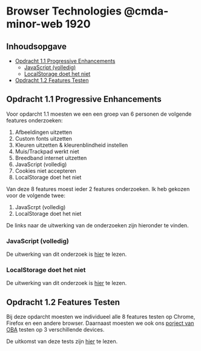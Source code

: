 # Browser Technologies @cmda-minor-web 1920

## Inhoudsopgave

* [Opdracht 1.1 Progressive Enhancements](#Opdracht-1-.-1-Progressive-Enhancements)
  * [JavaScript (volledig)](#JavaScript-(-volledig-))
  * [LocalStorage doet het niet](#LocalStorage-doet-het-niet)
* [Opdracht 1.2 Features Testen](#Opdracht-1-.-2-Features-Testen)

## Opdracht 1.1 Progressive Enhancements

Voor opdarcht 1.1 moesten we een een groep van 6 personen de volgende features onderzoeken:

1. Afbeeldingen uitzetten
2. Custom fonts uitzetten
3. Kleuren uitzetten & kleurenblindheid instellen
4. Muis/Trackpad werkt niet
5. Breedband internet uitzetten
6. JavaScript (volledig)
7. Cookies niet accepteren
8. LocalStorage doet het niet

Van deze 8 features moest ieder 2 features onderzoeken. Ik heb gekozen voor de volgende twee:

1. JavaScrpt (volledig)
2. LocalStorage doet het niet

De links naar de uitwerking van de onderzoeken zijn hieronder te vinden.

### JavaScript (volledig)

De uitwerking van dit onderzoek is [hier](https://github.com/MarjoleinAardewijn/browser-technologies-1920/blob/master/opdrachten/opdracht-1/deel-1/onderzoek-javascript-uitschakelen.md "Onderzoek: JavaScript (volledig)") te lezen.

### LocalStorage doet het niet

De uitwerking van dit onderzoek is [hier](https://github.com/MarjoleinAardewijn/browser-technologies-1920/blob/master/opdrachten/opdracht-1/deel-1/onderzoek-localstorage-doet-het-niet.md "Onderzoek: LocalStorage doet het niet") te lezen.

## Opdracht 1.2 Features Testen

Bij deze opdarcht moesten we individueel alle 8 features testen op Chrome, Firefox en een andere browser. Daarnaast moesten we ook ons [porject van OBA](https://marjoleinaardewijn.github.io/project-1-1920/ "Project OBA") testen op 3 verschillende devices.

De uitkomst van deze tests zijn [hier](https://github.com/MarjoleinAardewijn/browser-technologies-1920/blob/master/opdrachten/opdracht-1/deel-2/tests.md "Uitkomst tests features") te lezen.
